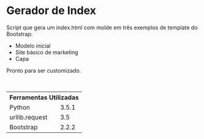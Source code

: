# Gerador de Index

<p>Script que gera um index.html com molde em três exemplos de template do Bootstrap:</p>
<ul>
  <li> Modelo inicial </li>
  <li> Site básico de marketing </li>
  <li> Capa </li>
</ul>

<p>Pronto para ser customizado.</p>

</br>

<table>
  <tr>
    <th colspan="2">Ferramentas Utilizadas</th>
  </tr>
  <tr>
    <td> Python</td>            
    <td>3.5.1</td>
  </tr>
  <tr>
    <td>urllib.request</td> 
    <td>3.5</td>
  <tr>
    <td> Bootstrap</td>
    <td>2.2.2</td>
  </tr>
 </table>

